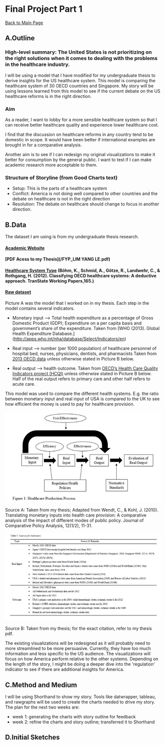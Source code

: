 # Final Project Part 1 
[Back to Main Page](https://yangle-l.github.io/Lim-Portfolio)

## A.Outline
### High-level summary: The United States is not prioritizing on the right solutions when it comes to dealing with the problems in the healthcare industry.
I will be using a model that I have modified for my undergraduate thesis to derive insights for the US healthcare system. This model is comparing the healthcare system of 30 OECD countries and Singapore. My story will be using lessons learned from this model to see if the current debate on the US healthcare reforms is in the right direction.

### Aim
As a reader, I want to lobby for a more sensible healthcare system so that I can receive better healthcare quality and experience lower healthcare cost.    

I find that the discussion on healthcare reforms in any country tend to be domestic in scope. It would have been better if international examples are brought in for a comparative analysis.

Another aim is to see if I can redesign my original visualizations to make it better for consumption by the general public. I want to test if I can make academic research more acceptable to them.  

### Structure of Storyline (from Good Charts text)
- Setup: This is the parts of a healthcare system 
- Conflict: America is not doing well compared to other countries and the debate on healthcare is not in the right direction 
- Resolution: The debate on healthcare should change to focus in another direction. 

## B.Data
The dataset I am using is from my undergraduate thesis research. 

#### [Academic Website](https://repository.ntu.edu.sg/handle/10356/76200)

#### [PDF Acess to my Thesis](/FYP_LIM YANG LE.pdf)

#### [Healthcare System Type](http://edoc.vifapol.de/opus/volltexte/2012/4221/pdf/AP_165_2012.pdf) (Böhm, K., Schmid, A., Götze, R., Landwehr, C., & Rothgang, H. (2012). Classifying OECD healthcare systems: A deductive approach. TranState Working Papers,165.)

#### [Raw dataset](https://drive.google.com/drive/folders/1JKWSXGfJOcLVwoOWvzlEg3Vd_PO5TYaO?usp=sharing)

Picture A was the model that I worked on in my thesis.  Each step in the model contains several indicators.
- Monetary input --> Total health expenditure as a percentage of Gross Domestic Product (GDP); Expenditure on a per capita basis and government’s share of the expenditure. Taken from [WHO (2013). Global Health Expenditure Database.] (http://apps.who.int/nha/database/Select/Indicators/en)

- Real input --> number (per 1000 population) of healthcare personnel of hospital bed, nurses, physicians, dentists, and pharmacists
Taken from [2013 OECD data](https://stats.oecd.org/index.aspx?queryid=30183) unless otherwise stated in Picture B below.

- Real output --> health outcome. Taken from [OECD’s Health Care Quality Indicators project (HCQI)](http://www.oecd.org/els/health-systems/health-care-quality-indicators.html) unless otherwise stated in Picture B below. Half of the real output refers to primary care and other half refers to acute care.

This model was used to compare the different health systems. E.g. the ratio between monetary input and real input of USA is compared to the UK to see how efficient the money is used to pay for healthcare provision.    

![A. Healthcare Production Process](https://raw.githubusercontent.com/YangLe-L/Lim-Portfolio/master/healthcare%20process.JPG)

Source A: Taken from my thesis; Adapted from Wendt, C., & Kohl, J. (2010). Translating monetary inputs into health care provision: A comparative analysis of the impact of different modes of public policy. Journal of Comparative Policy Analysis, 12(1/2), 11-31.

![B. Sources of indicators](https://raw.githubusercontent.com/YangLe-L/Lim-Portfolio/master/Sources.JPG)

Source B: Taken from my thesis; for the exact citation, refer to my thesis pdf.

The existing visualizations will be redesigned as it will probably need to more streamlined to be more persuasive. Currently, they have too much information and less specific to the US audience. The visualizations will focus on how America perform relative to the other systems. Depending on the length of the story, I might be doing a deeper dive into the 'regulation' indicator to see if there are additional insights for America.  


## C.Method and Medium
I will be using Shorthand to show my story. Tools like datwrapper, tableau, and rawgraphs will be used to create the charts needed to drive my story. 
The plan for the next two weeks are:
- week 1: generating the charts with story outline for feedback
- week 2: refine the charts and story outline; transferred it to Shorthand 

## D.Initial Sketches



